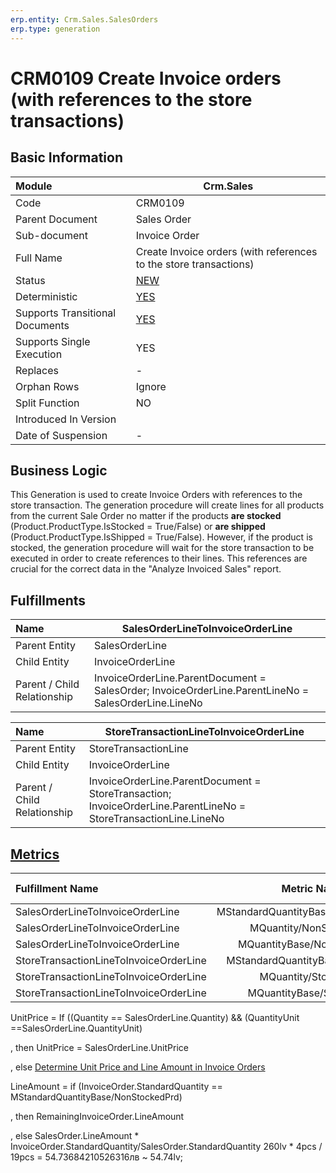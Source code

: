 ```yaml
---
erp.entity: Crm.Sales.SalesOrders
erp.type: generation
---
```


# CRM0109 Create Invoice orders (with references to the store transactions)

## Basic Information

| Module                          | Crm.Sales                                                    |
| :------------------------------ | ------------------------------------------------------------ |
| Code                            | CRM0109                                                      |
| Parent Document                 | Sales Order                                                  |
| Sub-document                    | Invoice Order                                                |
| Full Name                       | Create Invoice orders (with references to the store transactions) |
| Status                          | [NEW](xref:generation-procedures-update)                     |
| Deterministic                   | [YES](xref:deterministic-generations)                        |
| Supports Transitional Documents | [YES](xref:transitional-documents)                           |
| Supports Single Execution       | YES                                                          |
| Replaces                        | -                                                            |
| Orphan Rows                     | Ignore                                                       |
| Split Function                  | NO                                                           |
| Introduced In Version           |                                                              |
| Date of Suspension              | -                                                            |

##  Business Logic

This Generation is used to create Invoice Orders with references to the store transaction. 
The generation procedure will create lines for all products from the current Sale Order no matter if the products **are stocked** (Product.ProductType.IsStocked = True/False) or **are shipped** (Product.ProductType.IsShipped = True/False). 
However, if the product is stocked, the generation procedure will wait for the store transaction to be executed in order to create references to their lines.
This references are crucial for the correct data in the "Analyze Invoiced Sales" report.

## Fulfillments

| Name                        | SalesOrderLineToInvoiceOrderLine                             |
| :-------------------------- | ------------------------------------------------------------ |
| Parent Entity               | SalesOrderLine                                               |
| Child Entity                | InvoiceOrderLine                                             |
| Parent / Child Relationship | InvoiceOrderLine.ParentDocument = SalesOrder; InvoiceOrderLine.ParentLineNo = SalesOrderLine.LineNo |


| Name                        | StoreTransactionLineToInvoiceOrderLine                       |
| :-------------------------- | ------------------------------------------------------------ |
| Parent Entity               | StoreTransactionLine                                         |
| Child Entity                | InvoiceOrderLine                                             |
| Parent / Child Relationship | InvoiceOrderLine.ParentDocument = StoreTransaction; InvoiceOrderLine.ParentLineNo = StoreTransactionLine.LineNo |

## [Metrics](../reference/metrics.md)

| Fulfillment Name                       |             Metric Name             |                 Measurement Unit                 | Parent Value                              | Child Value                           | New Record |
| :------------------------------------- | :---------------------------------: | :----------------------------------------------: | :---------------------------------------- | :------------------------------------ | :--------- |
| SalesOrderLineToInvoiceOrderLine       | MStandardQuantityBase/NonStockedPrd |    SalesOrderLine.Product.BaseMeasurementUnit    | SalesOrderLine.StandardQuantityBase       | InvoiceOrderLine.StandardQuantityBase | YES        |
| SalesOrderLineToInvoiceOrderLine       |       MQuantity/NonStockedPrd       |           SalesOrderLine.QuantityUnit            | SalesOrderLine.Quantity                   | InvoiceOrderLine.Quantity             | NO         |
| SalesOrderLineToInvoiceOrderLine       |     MQuantityBase/NonStockedPrd     |    SalesOrderLine.Product.BaseMeasurementUnit    | SalesOrderLine.QuantityBase               | InvoiceOrderLine.QuantityBase         | NO         |
| StoreTransactionLineToInvoiceOrderLine |  MStandardQuantityBase/StockedPrd   | StoreTransactionLine.Product.BaseMeasurementUnit | StoreTransactionLine.StandardQuantityBase | InvoiceOrderLine.StandardQuantityBase | YES        |
| StoreTransactionLineToInvoiceOrderLine |        MQuantity/StockedPrd         |        StoreTransactionLine.QuantityUnit         | StoreTransactionLine.Quantity             | InvoiceOrderLine.Quantity             | NO         |
| StoreTransactionLineToInvoiceOrderLine |      MQuantityBase/StockedPrd       | StoreTransactionLine.Product.BaseMeasurementUnit | StoreTransactionLine.QuantityBase         | InvoiceOrderLine.QuantityBase         | NO         |

UnitPrice = If ((Quantity == SalesOrderLine.Quantity) && (QuantityUnit ==SalesOrderLine.QuantityUnit)

, then UnitPrice = SalesOrderLine.UnitPrice 

, else [Determine Unit Price and Line Amount in Invoice Orders](xref:determine-unit-price-and-line-amount-in-invoice-orders)


LineAmount = if (InvoiceOrder.StandardQuantity == MStandardQuantityBase/NonStockedPrd)

, then RemainingInvoiceOrder.LineAmount

, else SalesOrder.LineAmount * InvoiceOrder.StandardQuantity/SalesOrder.StandardQuantity  260lv * 4pcs / 19pcs = 54.73684210526316лв ~ 54.74lv;
